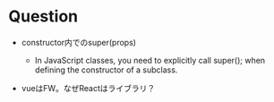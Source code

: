 # Question

- constructor内でのsuper(props)
  - In JavaScript classes, you need to explicitly call super(); when defining the constructor of a subclass.

- vueはFW。なぜReactはライブラリ？
